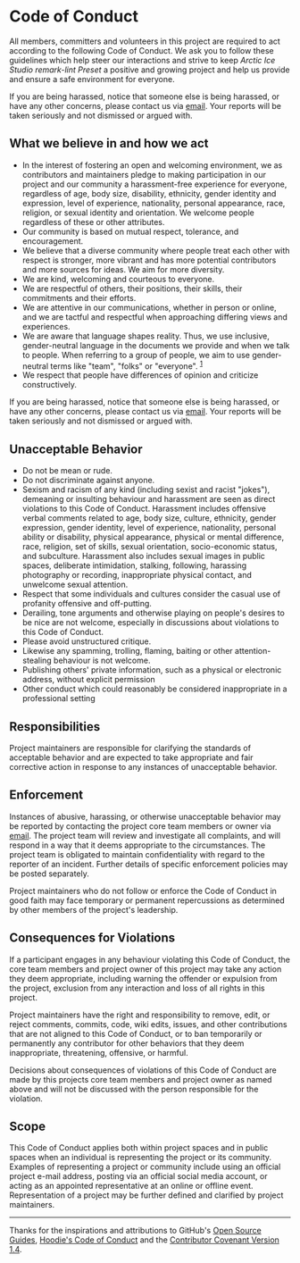 # Code of Conduct

All members, committers and volunteers in this project are required to act according to the following Code of Conduct. We ask you to follow these guidelines which help steer our interactions and strive to keep *Arctic Ice Studio remark-lint Preset* a positive and growing project and help us provide and ensure a safe environment for everyone.

If you are being harassed, notice that someone else is being harassed, or have any other concerns, please contact us via [email][email]. Your reports will be taken seriously and not dismissed or argued with.

## What we believe in and how we act

- In the interest of fostering an open and welcoming environment, we as contributors and maintainers pledge to making participation in our project and our community a harassment-free experience for everyone, regardless of age, body size, disability, ethnicity, gender identity and expression, level of experience, nationality, personal appearance, race, religion, or sexual identity and orientation. We welcome people regardless of these or other attributes.
- Our community is based on mutual respect, tolerance, and encouragement.
- We believe that a diverse community where people treat each other with respect is stronger, more vibrant and has more potential contributors and more sources for ideas. We aim for more diversity.
- We are kind, welcoming and courteous to everyone.
- We are respectful of others, their positions, their skills, their commitments and their efforts.
- We are attentive in our communications, whether in person or online, and we are tactful and respectful when approaching differing views and experiences.
- We are aware that language shapes reality. Thus, we use inclusive, gender-neutral language in the documents we provide and when we talk to people. When referring to a group of people, we aim to use gender-neutral terms like "team", "folks" or "everyone". <sup>[1][ref-gender-neutral-docs]</sup>
- We respect that people have differences of opinion and criticize constructively.

If you are being harassed, notice that someone else is being harassed, or have any other concerns, please contact us via [email][email]. Your reports will be taken seriously and not dismissed or argued with.

## Unacceptable Behavior

- Do not be mean or rude.
- Do not discriminate against anyone.
- Sexism and racism of any kind (including sexist and racist "jokes"), demeaning or insulting behaviour and harassment are seen as direct violations to this Code of Conduct. Harassment includes offensive verbal comments related to age, body size, culture, ethnicity, gender expression, gender identity, level of experience, nationality, personal ability or disability, physical appearance, physical or mental difference, race, religion, set of skills, sexual orientation, socio-economic status, and subculture. Harassment also includes sexual images in public spaces, deliberate intimidation, stalking, following, harassing photography or recording, inappropriate physical contact, and unwelcome sexual attention.
- Respect that some individuals and cultures consider the casual use of profanity offensive and off-putting.
- Derailing, tone arguments and otherwise playing on people's desires to be nice are not welcome, especially in discussions about violations to this Code of Conduct.
- Please avoid unstructured critique.
- Likewise any spamming, trolling, flaming, baiting or other attention-stealing behaviour is not welcome.
- Publishing others' private information, such as a physical or electronic address, without explicit permission
- Other conduct which could reasonably be considered inappropriate in a professional setting

## Responsibilities

Project maintainers are responsible for clarifying the standards of acceptable behavior and are expected to take appropriate and fair corrective action in response to any instances of unacceptable behavior.

## Enforcement

Instances of abusive, harassing, or otherwise unacceptable behavior may be reported by contacting the project core team members or owner via [email][email]. The project team will review and investigate all complaints, and will respond in a way that it deems appropriate to the circumstances. The project team is obligated to maintain confidentiality with regard to the reporter of an incident. Further details of specific enforcement policies may be posted separately.

Project maintainers who do not follow or enforce the Code of Conduct in good faith may face temporary or permanent repercussions as determined by other members of the project's leadership.

## Consequences for Violations

If a participant engages in any behaviour violating this Code of Conduct, the core team members and project owner of this project may take any action they deem appropriate, including warning the offender or expulsion from the project, exclusion from any interaction and loss of all rights in this project.

Project maintainers have the right and responsibility to remove, edit, or reject comments, commits, code, wiki edits, issues, and other contributions that are not aligned to this Code of Conduct, or to ban temporarily or permanently any contributor for other behaviors that they deem inappropriate, threatening, offensive, or harmful.

Decisions about consequences of violations of this Code of Conduct are made by this projects core team members and project owner as named above and will not be discussed with the person responsible for the violation.

## Scope

This Code of Conduct applies both within project spaces and in public spaces when an individual is representing the project or its community. Examples of representing a project or community include using an official project e-mail address, posting via an official social media account, or acting as an appointed representative at an online or offline event. Representation of a project may be further defined and clarified by project maintainers.

---

Thanks for the inspirations and attributions to GitHub's [Open Source Guides](https://opensource.guide), [Hoodie's Code of Conduct](http://hood.ie/code-of-conduct) and the [Contributor Covenant Version 1.4](http://contributor-covenant.org/version/1/4/).

[email]: mailto:development@arcticicestudio.com
[ref-gender-neutral-docs]: https://modelviewculture.com/pieces/gendered-language-feature-or-bug-in-software-documentation
